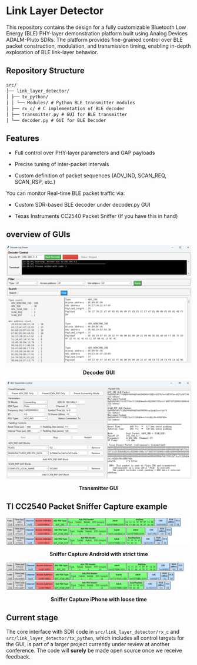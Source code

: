 # Link Layer Detector

This repository contains the design for a fully customizable Bluetooth Low Energy (BLE) PHY-layer demonstration platform built using Analog Devices ADALM-Pluto SDRs. The platform provides fine-grained control over BLE packet construction, modulation, and transmission timing, enabling in-depth exploration of BLE link-layer behavior.

## Repository Structure
```
src/
├── link_layer_detector/
│ ├── tx_python/
│ │ └── Modules/ # Python BLE transmitter modules 
│ ├── rx_c/ # C implementation of BLE decoder
│ ├── transmitter.py # GUI for BLE transmitter 
│ └── decoder.py # GUI for BLE Decoder
```

## Features

- Full control over PHY-layer parameters and GAP payloads

- Precise tuning of inter-packet intervals

- Custom definition of packet sequences (ADV_IND, SCAN_REQ, SCAN_RSP, etc.)

You can monitor Real-time BLE packet traffic via:

- Custom SDR-based BLE decoder under decoder.py GUI

- Texas Instruments CC2540 Packet Sniffer (If you have this in hand)


## overview of GUIs

![Decoder GUI](Decoder_GUI.png)
<div align="center"><b>Decoder GUI</b></div>

![Transmitter GUI](Transmitter_GUI.png)
<div align="center"><b>Transmitter GUI</b></div>

## TI CC2540 Packet Sniffer Capture example

![Sniffer Capture Android](TI_sniffer_connection_Android.png)
<div align="center"><b>Sniffer Capture Android with strict time</b></div>

![Sniffer Capture iPhone](TI_sniffer_connection_iPhone.png)
<div align="center"><b>Sniffer Capture iPhone with loose time</b></div>


## Current stage

The core interface with SDR code in `src/link_layer_detector/rx_c` and `src/link_layer_detector/tx_python`, which includes all control targets for the GUI, is part of a larger project currently under review at another conference. The code will **surely** be made open source once we receive feedback.